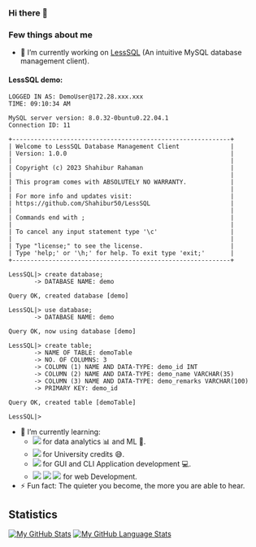 ### Hi there 👋

### Few things about me
- 🔭 I’m currently working on [LessSQL](https://github.com/Shahibur50/LessSQL) (An intuitive MySQL database management client).

#### LessSQL demo:
```
LOGGED IN AS: DemoUser@172.28.xxx.xxx
TIME: 09:10:34 AM

MySQL server version: 8.0.32-0buntu0.22.04.1
Connection ID: 11

+------------------------------------------------------------+
| Welcome to LessSQL Database Management Client              |
| Version: 1.0.0                                             |
|                                                            |
| Copyright (c) 2023 Shahibur Rahaman                        |
|                                                            |
| This program comes with ABSOLUTELY NO WARRANTY.            |
|                                                            |
| For more info and updates visit:                           |
| https://github.com/Shahibur50/LessSQL                      |
|                                                            |
| Commands end with ;                                        |
|                                                            |
| To cancel any input statement type '\c'                    |
|                                                            |
| Type "license;" to see the license.                        |
| Type 'help;' or '\h;' for help. To exit type 'exit;'       |
+------------------------------------------------------------+

LessSQL|> create database;    
       -> DATABASE NAME: demo

Query OK, created database [demo]

LessSQL|> use database;
       -> DATABASE NAME: demo

Query OK, now using database [demo]

LessSQL|> create table;             
       -> NAME OF TABLE: demoTable
       -> NO. OF COLUMNS: 3
       -> COLUMN (1) NAME AND DATA-TYPE: demo_id INT 
       -> COLUMN (2) NAME AND DATA-TYPE: demo_name VARCHAR(35)     
       -> COLUMN (3) NAME AND DATA-TYPE: demo_remarks VARCHAR(100)
       -> PRIMARY KEY: demo_id

Query OK, created table [demoTable]

LessSQL|>
```
- 🌱 I’m currently learning:
  - <img src="https://img.shields.io/badge/Python-fdd33c?style=flat&logo=python&logoColor=407cae"></img> for data analytics 📊 and ML 🤖.
  - <img src="https://img.shields.io/badge/Programming Language-6094cb?style=flat&logo=C&logoColor=ffffff"></img> for University credits 😅.
  - <img src="https://img.shields.io/badge/++ Programming Language-02417e?style=flat&logo=C&logoColor=ffffff"></img> for GUI and CLI Application development 💻.
  - <img src="https://img.shields.io/badge/Javascipt-e8d44b?style=flat&logo=javascript&logoColor=000000"></img>
    <img src="https://img.shields.io/badge/HTML-d84c23?style=flat&logo=html5&logoColor=ffffff"></img>
    <img src="https://img.shields.io/badge/CSS-244bdd?style=flat&logo=css3&logoColor=ffffff"></img> for web Development.
- ⚡ Fun fact: The quieter you become, the more you are able to hear.

## Statistics
[![My GitHub Stats](https://github-readme-stats.vercel.app/api/?username=Shahibur50&count_private=true&theme=tokyonight&showicons=true)]()
[![My GitHub Language Stats](https://github-readme-stats.vercel.app/api/top-langs/?username=Shahibur50&langs_count=5&theme=tokyonight)]()
